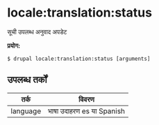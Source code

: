 # locale:translation:status
सूची उपलब्ध अनुवाद अपडेट

**प्रयोग:**
```
$ drupal locale:translation:status [arguments] 
```

## उपलब्ध तर्कों
तर्क | विवरण
---------|-------------
language | भाषा उदाहरण es या Spanish
